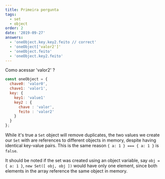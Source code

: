 ```yaml
---
title: Primeira pergunta
tags:
  - set
  - object
order: 2
date: '2019-09-27'
answers:
  - 'oneObject.key.key2.feito // correct'
  - 'oneObject['valor2']'
  - 'oneObject.feito'
  - 'oneObject.key2.feito' 
---
```


Como acessar 'valor2' ?

```javascript
const oneObject = {
  chave0: 'valor0',
  chave1: 'valor1',
  key: {
    key1: 'value1'
    key2 : {
      chave : 'valor',
      feito : 'valor2'
    }
  }
};

```

<!-- explanation -->

While it's true a `Set` object will remove duplicates, the two values we create our `Set` with are references to different objects in memory, despite having identical key-value pairs. This is the same reason `{ a: 1 } === { a: 1 }` is `false`.

It should be noted if the set was created using an object variable, say `obj = { a: 1 }`, `new Set([ obj, obj ])` would have only one element, since both elements in the array reference the same object in memory.
